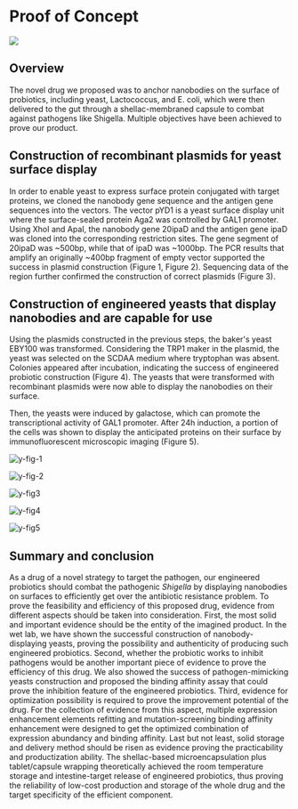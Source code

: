 <div class="h1-bg">
    <h1 class>Proof of Concept</h1>
    <img src="https://static.igem.wiki/teams/4161/wiki/fig-proof.png" />
</div>

## Overview
The novel drug we proposed was to anchor nanobodies on the surface of probiotics, including yeast, Lactococcus, and E. coli, which were then delivered to the gut through a shellac-membraned capsule to combat against pathogens like Shigella. Multiple objectives have been achieved to prove our product.

## Construction of recombinant plasmids for yeast surface display

In order to enable yeast to express surface protein conjugated with target proteins, we cloned the nanobody gene sequence and the antigen gene sequences into the vectors. The vector pYD1 is a yeast surface display unit where the surface-sealed protein Aga2 was controlled by GAL1 promoter. Using XhoI and ApaI, the nanobody gene 20ipaD and the antigen gene ipaD was cloned into the corresponding restriction sites. The gene segment of 20ipaD was ~500bp, while that of ipaD was ~1000bp. The PCR results that amplify an originally ~400bp fragment of empty vector supported the success in plasmid construction (Figure 1, Figure 2). Sequencing data of the region further confirmed the construction of correct plasmids (Figure 3).

## Construction of engineered yeasts that display nanobodies and are capable for use
Using the plasmids constructed in the previous steps, the baker's yeast EBY100 was transformed. Considering the TRP1 maker in the plasmid, the yeast was selected on the SCDAA medium where tryptophan was absent. Colonies appeared after incubation, indicating the success of engineered probiotic construction (Figure 4). The yeasts that were transformed with recombinant plasmids were now able to display the nanobodies on their surface.

Then, the yeasts were induced by galactose, which can promote the transcriptional activity of GAL1 promoter. After 24h induction, a portion of the cells was shown to display the anticipated proteins on their surface by immunofluorescent microscopic imaging (Figure 5).

![y-fig-1](https://static.igem.wiki/teams/4161/wiki/y-fig-1.png)

![y-fig-2](https://static.igem.wiki/teams/4161/wiki/y-fig-2.png)

![y-fig3](https://static.igem.wiki/teams/4161/wiki/y-fig3.png)

![y-fig4](https://static.igem.wiki/teams/4161/wiki/y-fig4.png)

![y-fig5](https://static.igem.wiki/teams/4161/wiki/y-fig5.png)

## Summary and conclusion
As a drug of a novel strategy to target the pathogen, our engineered probiotics should combat the pathogenic *Shigella* by displaying nanobodies on surfaces to efficiently get over the antibiotic resistance problem. To prove the feasibility and efficiency of this proposed drug, evidence from different aspects should be taken into consideration. First, the most solid and important evidence should be the entity of the imagined product. In the wet lab, we have shown the successful construction of nanobody-displaying yeasts, proving the possibility and authenticity of producing such engineered probiotics. Second, whether the probiotic works to inhibit pathogens would be another important piece of evidence to prove the efficiency of this drug. We also showed the success of pathogen-mimicking yeasts construction and proposed the binding affinity assay that could prove the inhibition feature of the engineered probiotics. Third, evidence for optimization possibility is required to prove the improvement potential of the drug. For the collection of evidence from this aspect, multiple expression enhancement elements refitting and mutation-screening binding affinity enhancement were designed to get the optimized combination of expression abundancy and binding affinity. Last but not least, solid storage and delivery method should be risen as evidence proving the practicability and productization ability. The shellac-based microencapsulation plus tablet/capsule wrapping theoretically achieved the room temperature storage and intestine-target release of engineered probiotics, thus proving the reliability of low-cost production and storage of the whole drug and the target specificity of the efficient component.

